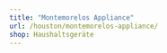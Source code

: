 ```yaml
---
title: "Montemorelos Appliance"
url: /houston/montemorelos-appliance/
shop: Haushaltsgeräte
---
```

